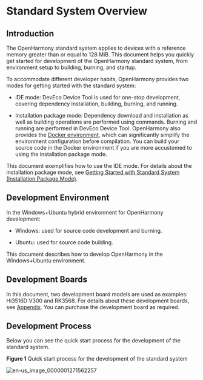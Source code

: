 # Standard System Overview


## Introduction

The OpenHarmony standard system applies to devices with a reference memory greater than or equal to 128 MiB. This document helps you quickly get started for development of the OpenHarmony standard system, from environment setup to building, burning, and startup.

To accommodate different developer habits, OpenHarmony provides two modes for getting started with the standard system:

- IDE mode: DevEco Device Tool is used for one-stop development, covering dependency installation, building, burning, and running.

- Installation package mode: Dependency download and installation as well as building operations are performed using commands. Burning and running are performed in DevEco Device Tool.
  OpenHarmony also provides the [Docker environment](../get-code/gettools-acquire.md), which can significantly simplify the environment configuration before compilation. You can build your source code in the Docker environment if you are more accustomed to using the installation package mode.

This document exemplifies how to use the IDE mode. For details about the installation package mode, see [Getting Started with Standard System (Installation Package Mode)](quickstart-standard-overview.md).


## Development Environment

In the Windows+Ubuntu hybrid environment for OpenHarmony development:

- Windows: used for source code development and burning.

- Ubuntu: used for source code building.

This document describes how to develop OpenHarmony in the Windows+Ubuntu environment.


## Development Boards

In this document, two development board models are used as examples: Hi3516D V300 and RK3568. For details about these development boards, see [Appendix](../quick-start/quickstart-ide-standard-board-introduction-hi3516.md). You can purchase the development board as required.


## Development Process

Below you can see the quick start process for the development of the standard system.

  **Figure 1** Quick start process for the development of the standard system

  ![en-us_image_0000001271562257](figures/en-us_image_0000001271562257.png)
